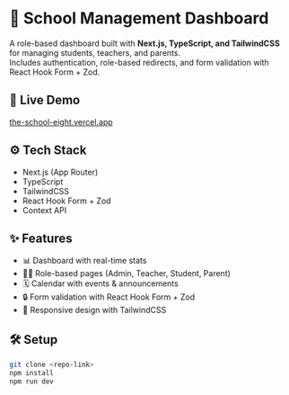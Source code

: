 # 🏫 School Management Dashboard

A role-based dashboard built with **Next.js, TypeScript, and TailwindCSS** for managing students, teachers, and parents.  
Includes authentication, role-based redirects, and form validation with React Hook Form + Zod.

## 🚀 Live Demo
[the-school-eight.vercel.app](https://the-school-eight.vercel.app/admin)

## ⚙️ Tech Stack
- Next.js (App Router)
- TypeScript
- TailwindCSS
- React Hook Form + Zod
- Context API

## ✨ Features
- 📊 Dashboard with real-time stats
- 👨‍🏫 Role-based pages (Admin, Teacher, Student, Parent)
- 🗓️ Calendar with events & announcements
- 🔒 Form validation with React Hook Form + Zod
- 📱 Responsive design with TailwindCSS

## 🛠️ Setup
```bash
git clone <repo-link>
npm install
npm run dev
